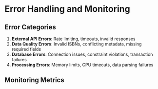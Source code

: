 # Error Handling and Monitoring

## Error Categories

1. **External API Errors**: Rate limiting, timeouts, invalid responses
2. **Data Quality Errors**: Invalid ISBNs, conflicting metadata, missing required fields
3. **Database Errors**: Connection issues, constraint violations, transaction failures
4. **Processing Errors**: Memory limits, CPU timeouts, data parsing failures

## Monitoring Metrics

```python